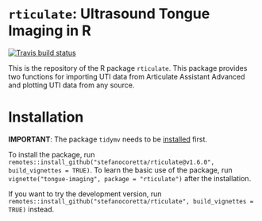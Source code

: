 # `rticulate`: Ultrasound Tongue Imaging in R

<!-- badges: start -->
[![Travis build status](https://travis-ci.org/stefanocoretta/rticulate.svg?branch=master)](https://travis-ci.org/stefanocoretta/rticulate)
<!-- badges: end -->

This is the repository of the R package `rticulate`. This package provides two functions for importing UTI data from Articulate Assistant Advanced and plotting UTI data from any source.

# Installation

**IMPORTANT**: The package `tidymv` needs to be [installed](https://github.com/stefanocoretta/tidymv) first.

To install the package, run `remotes::install_github("stefanocoretta/rticulate@v1.6.0", build_vignettes = TRUE)`.
To learn the basic use of the package, run `vignette("tongue-imaging", package = "rticulate")` after the installation.

If you want to try the development version, run `remotes::install_github("stefanocoretta/rticulate", build_vignettes = TRUE)` instead.
